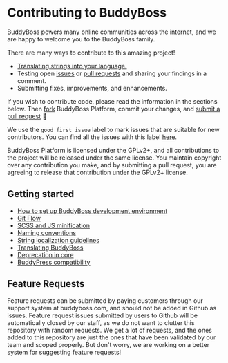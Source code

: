# Contributing to BuddyBoss

BuddyBoss powers many online communities across the internet, and we are happy to welcome you to the BuddyBoss family.

There are many ways to contribute to this amazing project!

- [Translating strings into your language.](https://github.com/buddyboss/buddyboss-platform/wiki/Translating-BuddyBoss-Platform)
- Testing open [issues](https://github.com/buddyboss/buddyboss-platform/issues) or [pull requests](https://github.com/buddyboss/buddyboss-platform/pulls) and sharing your findings in a comment.
- Submitting fixes, improvements, and enhancements.

If you wish to contribute code, please read the information in the sections below. Then [fork](https://help.github.com/articles/fork-a-repo/) BuddyBoss Platform, commit your changes, and [submit a pull request](https://help.github.com/articles/using-pull-requests/) 🎉

We use the `good first issue` label to mark issues that are suitable for new contributors. You can find all the issues with this label [here](https://github.com/buddyboss/buddyboss-platform/issues?q=is%3Aopen+is%3Aissue+label%3A%22good+first+issue%22).

BuddyBoss Platform is licensed under the GPLv2+, and all contributions to the project will be released under the same license. You maintain copyright over any contribution you make, and by submitting a pull request, you are agreeing to release that contribution under the GPLv2+ license.

## Getting started
- [How to set up BuddyBoss development environment](https://github.com/buddyboss/buddyboss-platform/wiki/How-to-set-up-BuddyBoss-development-environment)
- [Git Flow](https://github.com/buddyboss/buddyboss-platform/wiki/BuddyBoss-Platform-Git-Flow)
- [SCSS and JS minification](https://github.com/buddyboss/buddyboss-platform/wiki/Minification-of-SCSS-and-JS)
- [Naming conventions](https://github.com/buddyboss/buddyboss-platform/wiki/Naming-conventions)
- [String localization guidelines](https://github.com/buddyboss/buddyboss-platform/wiki/String-localization-guidelines)
- [Translating BuddyBoss](https://github.com/buddyboss/buddyboss-platform/wiki/Translating-BuddyBoss-Platform)
- [Deprecation in core](https://github.com/buddyboss/buddyboss-platform/wiki/Deprecation-in-core)
- [BuddyPress compatibility](https://github.com/buddyboss/buddyboss-platform/wiki/Backward-compatibility-with-BuddyPress)

## Feature Requests

Feature requests can be submitted by paying customers through our support system at buddyboss.com, and should not be added in Github as issues. Feature request issues submitted by users to Github will be automatically closed by our staff, as we do not want to clutter this repository with random requests. We get a lot of requests, and the ones added to this repository are just the ones that have been validated by our team and scoped properly. But don't worry, we are working on a better system for suggesting feature requests!

